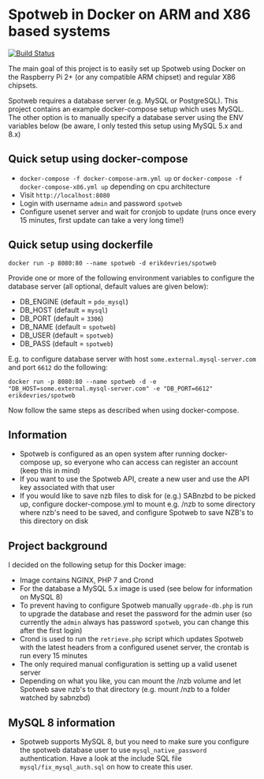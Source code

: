 # Spotweb in Docker on ARM and X86 based systems

[![Build Status](https://travis-ci.org/edv/docker-spotweb.svg?branch=master)](https://travis-ci.org/edv/docker-spotweb)

The main goal of this project is to easily set up Spotweb using Docker on the Raspberry Pi 2+ (or any compatible ARM chipset) and regular X86 chipsets.

Spotweb requires a database server (e.g. MySQL or PostgreSQL). This project contains an example docker-compose setup which uses MySQL. The other option is to manually specify a database server using the ENV variables below (be aware, I only tested this setup using MySQL 5.x and 8.x)

## Quick setup using docker-compose

* `docker-compose -f docker-compose-arm.yml up` or `docker-compose -f docker-compose-x86.yml up` depending on cpu architecture
* Visit `http://localhost:8080`
* Login with username `admin` and password `spotweb`
* Configure usenet server and wait for cronjob to update (runs once every 15 minutes, first update can take a very long time!)

## Quick setup using dockerfile

`docker run -p 8080:80 --name spotweb -d erikdevries/spotweb`

Provide one or more of the following environment variables to configure the database server (all optional, default values are given below):
* DB_ENGINE (default = `pdo_mysql`)
* DB_HOST (default = `mysql`)
* DB_PORT (default = `3306`)
* DB_NAME (default = `spotweb`)
* DB_USER (default = `spotweb`)
* DB_PASS (default = `spotweb`)

E.g. to configure database server with host `some.external.mysql-server.com` and port `6612` do the following:

`docker run -p 8080:80 --name spotweb -d -e "DB_HOST=some.external.mysql-server.com" -e "DB_PORT=6612" erikdevries/spotweb`

Now follow the same steps as described when using docker-compose.

## Information

* Spotweb is configured as an open system after running docker-compose up, so everyone who can access can register an account (keep this in mind)
* If you want to use the Spotweb API, create a new user and use the API key associated with that user
* If you would like to save nzb files to disk for (e.g.) SABnzbd to be picked up, configure docker-compose.yml to mount e.g. /nzb to some directory where nzb's need to be saved, and configure Spotweb to save NZB's to this directory on disk

## Project background

I decided on the following setup for this Docker image:
* Image contains NGINX, PHP 7 and Crond
* For the database a MySQL 5.x image is used (see below for information on MySQL 8)
* To prevent having to configure Spotweb manually `upgrade-db.php` is run to upgrade the database and reset the password for the admin user (so currently the `admin` always has password `spotweb`, you can change this after the first login)
* Crond is used to run the `retrieve.php` script which updates Spotweb with the latest headers from a configured usenet server, the crontab is run every 15 minutes
* The only required manual configuration is setting up a valid usenet server
* Depending on what you like, you can mount the /nzb volume and let Spotweb save nzb's to that directory (e.g. mount /nzb to a folder watched by sabnzbd)

## MySQL 8 information

* Spotweb supports MySQL 8, but you need to make sure you configure the spotweb database user to use `mysql_native_password` authentication. Have a look at the include SQL file `mysql/fix_mysql_auth.sql` on how to create this user.